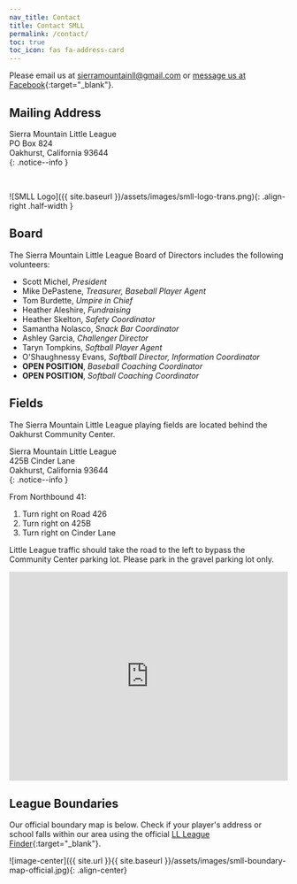 ```yaml
---
nav_title: Contact
title: Contact SMLL
permalink: /contact/
toc: true
toc_icon: fas fa-address-card
---
```


Please email us at [sierramountainll@gmail.com](mailto:sierramountainll@gmail.com)
or [message us at Facebook](https://m.me/sierramountainll){:target="_blank"}.

## Mailing Address

Sierra Mountain Little League<br />
PO Box 824<br />
Oakhurst, California  93644<br />
{: .notice--info }

<br />

![SMLL Logo]({{ site.baseurl }}/assets/images/smll-logo-trans.png){: .align-right .half-width }

## Board

The Sierra Mountain Little League Board of Directors includes the following volunteers:

* Scott Michel, _President_
* Mike DePastene, _Treasurer, <span class=baseball>Baseball Player Agent</span>_
* Tom Burdette, _Umpire in Chief_
* Heather Aleshire, _Fundraising_
* Heather Skelton, _Safety Coordinator_
* Samantha Nolasco, _Snack Bar Coordinator_
* Ashley Garcia, _<span class=challenger>Challenger Director</span>_
* Taryn Tompkins, _<span class=softball>Softball Player Agent</span>_
* O'Shaughnessy Evans, _<span class=softball>Softball Director</span>, Information Coordinator_
* **OPEN POSITION**, _<span class=baseball>Baseball Coaching Coordinator</span>_
* **OPEN POSITION**, _<span class=softball>Softball Coaching Coordinator</span>_


## Fields

The Sierra Mountain Little League playing fields are located behind the
Oakhurst Community Center.

Sierra Mountain Little League<br />
425B Cinder Lane<br />
Oakhurst, California  93644<br />
{: .notice--info }


From Northbound 41:
1. Turn right on Road 426
2. Turn right on 425B
3. Turn right on Cinder Lane
 
Little League traffic should take the road to the left to bypass
the Community Center parking lot. Please park in the gravel parking lot only.

<style>
  .google-maps {
    position: relative;
    padding-bottom: 75%; // This is the aspect ratio
    height: 0;
    overflow: hidden;
  }
  .google-maps iframe {
    position: absolute;
    top: 0;
    left: 0;
    width: 100% !important;
    height: 100% !important;
  }
</style>
<div class="google-maps">
  <iframe src="https://www.google.com/maps/embed?pb=!1m14!1m12!1m3!1d2429.581502917398!2d-119.65207784767159!3d37.32783813249519!2m3!1f0!2f0!3f0!3m2!1i1024!2i768!4f13.1!5e1!3m2!1sen!2sus!4v1444179801153"
   width="640" height="480" style="border:0;" allowfullscreen loading="lazy">
  </iframe>
</div>


## League Boundaries

Our official boundary map is below. Check if your player's address
or school falls within our area using the official
[LL League Finder](https://www.littleleague.org/play-little-league/league-finder/){:target="_blank"}.

![image-center]({{ site.url }}{{ site.baseurl }}/assets/images/smll-boundary-map-official.jpg){: .align-center}
